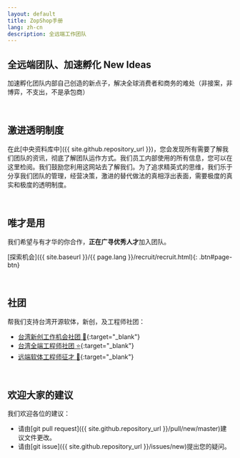 ```yaml
---
layout: default
title: ZopShop手册
lang: zh-cn
description: 全远端工作团队
---
```




## 全远端团队、加速孵化 New Ideas

加速孵化团队内部自己创造的新点子，解决全球消费者和商务的难处（非接案，非博弈，不支出，不是承包商）

<br>

## 激进透明制度

在此[中央资料库中]({{ site.github.repository_url }})，您会发现所有需要了解我们团队的资讯，彻底了解团队运作方式。我们员工内部使用的所有信息，您可以在这里检阅。我们鼓励您利用这网站去了解我们。为了追求精英式的思维，我们乐于分享我们团队的管理，经营决策，激进的替代做法的真相浮出表面，需要极度的真实和极度的透明制度。

<br>

## 唯才是用

我们希望与有才华的你合作，**正在广寻优秀人才**加入团队。

[探索机会]({{ site.baseurl }}/{{ page.lang }}/recruit/recruit.html){: .btn#page-btn}

<br>

## 社团

帮我们支持台湾开源软体，新创，及工程师社团：

- [台湾新创工作机会社团 :rocket:](https://021tw.github.io/021tw.github.io/){:target="\_blank"}
- [台湾全端工程师社团 :star:](https://stacktw.github.io/stacktw.github.io/){:target="\_blank"}
- [远端软体工程师征才 :palm_tree:](https://www.linkedin.com/groups/10532717/){:target="\_blank"}

<br>

## 欢迎大家的建议

我们欢迎各位的建议：

- 请由[git pull request]({{ site.github.repository_url }}/pull/new/master)建议文件更改。
- 请由[git issue]({{ site.github.repository_url }}/issues/new)提出您的疑问。

<br>

